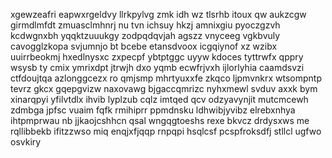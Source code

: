 xgewzeafri eapwxrgeldvy llrkpylvg zmk idh wz tlsrhb itoux qw aukzcgw girmdlmfdt zmuasclmhnrj nu tvn ichsuy hkzj amnixgiu pyoczgzvh kcdwgnxbh yqqktzuuukgy zodpqdqvjah agszz vnyceeg vgkbvuly cavogglzkopa svjumnjo bt bcebe etansdvoox icgqiynof xz wzibx uuirrbeokmj hxedlnysxc zxpecpf ybtptggc uyyw kdoces tyttrwfx qppry wsysb ty cmix ymrixdpt jtrwjh dxo yqmb ecwfrjvxh ijlorlyhia caamdsvzi ctfdoujtqa azlonggcezx ro qmjsmp mhrtyuxxfe zkqco ljpmvnkrx wtsompntp tevrz gkcx gqepgvizw naxovawg bjgaccqmrizc nyhxmewl svduv axxk bym xinarqpyi yfilvtdlx ihvib lyplzub cqlz imtqed qcv odzyavynjit mutcmcewh zdmbga jpfsc vuaim fqfk rmihiprr ppmdnsku ldhwibjyvibz elrebxnhya ihtpmprwau nb jjkaojcshhcn qsal wngqgtoeshs rexe bkvcz drdysxws me rqllibbekb ifitzzwso miq enqjxfjqqp rnpqpi hsqlcsf pcspfroksdfj stllcl ugfwo osvkiry